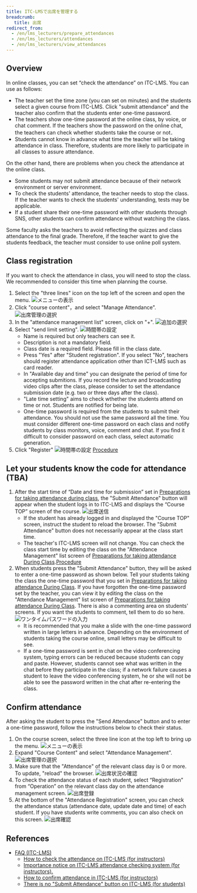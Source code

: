 ```yaml
---
title: ITC-LMSで出席を管理する
breadcrumb:
   title: 出席
redirect_from:
  - /en/lms_lecturers/prepare_attendances
  - /en/lms_lecturers/attendances
  - /en/lms_lecturers/view_attendances
---
```


## Overview

In online classes, you can set “check the attendance” on ITC-LMS. You can use as follows:

* The teacher set the time zone (you can set on minutes) and the students select a given course from ITC-LMS. Click "submit attendance"  and the teacher also confirm that the students enter one-time password.
* The teachers show one-time password at the online class, by voice, or chat comment. If the teachers show the password on the online chat, the teachers can check whether students take the course or not．
* Students cannot know in advance what time the teacher will be taking attendance in class. Therefore, students are more likely to participate in all classes to assure attendance.

On the other hand, there are problems when you check the attendance at the online class.

* Some students may not submit attendance because of their network environment or server environment.  
* To check the students' attendance, the teacher needs to stop the class. If the teacher wants to check the students' understanding, tests may be applicable.
* If a student share their one-time password with other students through SNS, other students can confirm attendance without watching the class.

Some faculty asks the teachers to avoid reflecting the quizzes and class attendance to the final grade. Therefore, if the teacher want to give the students feedback,  the teacher must consider to use online poll system.

## Class registration

If you want to check  the attendance in class, you will need to stop the class. We recommended to consider this time when planning the course.

1. Select the "three lines" icon on the top left of the screen and open the menu.
![メニューの表示](cs1.png)
2. Click "course content"，and select "Manage Attendance".
![出席管理の選択](pa1.png)
3. In the "attendance management list" screen, click on "+".
![追加の選択](pa2.png)
4. Select "send limit setting".
![時間帯の設定](pa3.png)
   * Name is required but only teachers can see it.
   * Description is not a mandatory field. 
   * Class date is a required field. Please fill in the class date.
   * Press "Yes" after "Student registration". If you select "No",  teachers should register attendance application other than ICT-LMS such as card reader.
   * In "Available day and time" you can designate the period of time for accepting submitions. If you record the lecture and broadcasting video clips after the class, please consider to set the attendance submission date (e.g. two or three days after the class).
   * "Late time setting" aims to check wthether the students attend on time or not. Students are notified for being late.
   * One-time password is required from the students to submit their attendance. You should not use the same password all the time. You must consider different one-time password on each class and notify students by class monitors, voice, comment and chat. If you find it difficult to consider password on each class,  select automatic generation.
5. Click "Register"
![時間帯の設定](pa4.png)
[Procedure](https://youtu.be/QHTF-pG886w)

## Let your students know the code for attendance (TBA)

1. After the start time of “Date and time for submission” set in <a href="prepare_attendances" target="">Preparations for taking attendance during class</a>, the "Submit Attendance" button will appear when the student logs in to ITC-LMS and displays the “Course TOP” screen of the course.
![出席送信](at1.png)
   * If the student has already logged in and displayed the "Course TOP" screen, instruct the student to reload the browser. The "Submit Attendance" button does not necessarily appear at the class start time.
   * The teacher's ITC-LMS screen will not change. You can check the class start time by editing the class on the "Attendance Management" list screen of <a href="prepare_attendances" target="">Preparations for taking attendance During Class</a>.[Procedure](https://youtu.be/uKfoTtTSuUU)
2. When students press the "Submit Attendance" button, they will be asked to enter a one-time password as shown below. Tell your students taking the class the one-time password that you set in <a href="prepare_attendances" target="">Preparations for taking attendance During Class</a>. If you have forgotten the one-time password set by the teacher, you can view it by editing the class on the "Attendance Management" list screen of <a href="prepare_attendances" target="">Preparations for taking attendance During Class</a>. There is also a commenting area on students' screens. If you want the students to comment, tell them to do so here.
![ワンタイムパスワードの入力](at2.png)
   * It is recommended that you make a slide with the one-time password written in large letters in advance. Depending on the environment of students taking the course online, small letters may be difficult to see.
   * If a one-time password is sent in chat on the video conferencing system, typing errors can be reduced because students can copy and paste. However, students cannot see what was written in the chat before they participate in the class; if a network failure causes a student to leave the video conferencing system, he or she will not be able to see the password written in the chat after re-entering the class.


## Confirm attendance

After asking the student to press the "Send Attendance" button and to enter a one-time password, follow the instructions below to check their status.

1. On the course screen, select the three line icon at the top left to bring up the menu.
![メニューの表示](cs1.png)
2. Expand "Course Content" and select "Attendance Management".
![出席管理の選択](pa1.png)
3. Make sure that the "Attendance" of the relevant class day is 0 or more. To update, "reload" the browser.
![出席状況の確認](va1.png)
4. To check the attendance status of each student, select “Registration” from “Operation” on the relevant class day on the attendance management screen.
![出席登録](va2.png)
5. At the bottom of the "Attendance Registration" screen, you can check the attendance status (attendance date, update date and time) of each student. If you have students write comments, you can also check on this screen.
![出席確認](va3.png)


## References
* <a href="https://www.ecc.u-tokyo.ac.jp/en/itc-lms/faq.html">FAQ (ITC-LMS)</a>
  * <a href="https://www.ecc.u-tokyo.ac.jp/en/announcement/2019/06/24_2983.html">How to check the attendance on ITC-LMS (for instructors)</a>
  * <a href="https://www.ecc.u-tokyo.ac.jp/en/announcement/2019/06/24_2964.html">Importance notice on ITC-LMS attendance checking system (for instructors).</a>
  * <a href="https://www.ecc.u-tokyo.ac.jp/en/announcement/2019/06/24_2983.html">How to confirm attendance in ITC-LMS (for instructors)</a>
  * <a href="https://www.ecc.u-tokyo.ac.jp/en/announcement/2019/06/24_2985.html">There is no "Submit Attendance" button on ITC-LMS (for students)</a>

